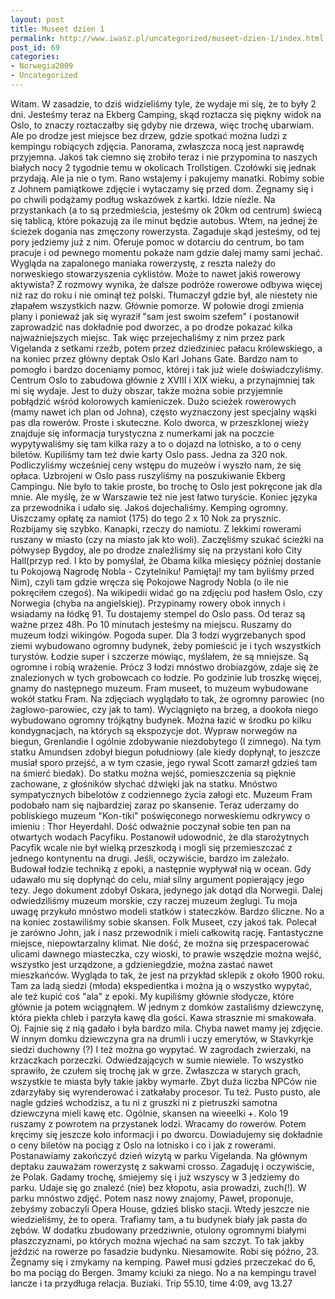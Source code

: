 ```yaml
---
layout: post
title: Museet dzien 1
permalink: http://www.iwasz.pl/uncategorized/museet-dzien-1/index.html
post_id: 69
categories: 
- Norwegia2009
- Uncategorized
---
```


Witam. W zasadzie, to dziś widzieliśmy tyle, że wydaje mi się, że to były 2 dni. Jesteśmy teraz na Ekberg Camping, skąd roztacza się piękny widok na Oslo, to znaczy roztaczałby się gdyby nie drzewa, więc trochę ubarwiam. Ale po drodze jest miejsce bez drzew, gdzie spotkać można ludzi z kempingu robiących zdjęcia. Panorama, zwłaszcza nocą jest naprawdę przyjemna. Jakoś tak ciemno się zrobiło teraz i nie przypomina to naszych białych nocy 2 tygodnie temu w okolicach Trollstigen. Czołówki się jednak przydają. Ale ja nie o tym. Rano wstajemy i pakujemy manatki. Robimy sobie z Johnem pamiątkowe zdjęcie i wytaczamy się przed dom. Żegnamy się i po chwili podążamy podług wskazówek z kartki. Idzie nieźle. Na przystankach (a to są przedmieścia, jesteśmy ok 20km od centrum) świecą się tablicą, które pokazują za ile minut będzie autobus. Wtem, na jednej że ścieżek dogania nas zmęczony rowerzysta. Zagaduje skąd jesteśmy, od tej pory jedziemy już z nim. Oferuje pomoc w dotarciu do centrum, bo tam pracuje i od pewnego momentu pokaże nam gdzie dalej mamy sami jechać. Wygląda na zapalonego maniaka rowerzystę, z reszta należy do norweskiego stowarzyszenia cyklistów. Może to nawet jakiś rowerowy aktywista? Z rozmowy wynika, że dalsze podróże rowerowe odbywa więcej niż raz do roku i nie ominął też polski. Tłumaczył gdzie był, ale niestety nie złapałem wszystkich nazw. Głównie pomorze. W połowie drogi zmienia plany i ponieważ jak się wyraził "sam jest swoim szefem" i postanowił zaprowadzić nas dokładnie pod dworzec, a po drodze pokazać kilka najważniejszych miejsc. Tak więc przejechaliśmy z nim przez park Vigelanda z setkami rzeźb, potem przez dziedziniec pałacu królewskiego, a na koniec przez główny deptak Oslo Karl Johans Gate. Bardzo nam to pomogło i bardzo doceniamy pomoc, której i tak już wiele doświadczyliśmy. Centrum Oslo to zabudowa głównie z XVIII i XIX wieku, a przynajmniej tak mi się wydaje. Jest to duży obszar, także można sobie przyjemnie pobłądzić wśród kolorowych kamieniczek. Dużo scieżek rowerowych (mamy nawet ich plan od Johna), często wyznaczony jest specjalny wąski pas dla rowerów. Proste i skuteczne. Kolo dworca, w przeszklonej wieży znajduje się informacja turystyczna z numerkami jak na poczcie wypytywaliśmy się tam kilka razy a to o dojazd na lotnisko, a to o ceny biletów. Kupiliśmy tam też dwie karty Oslo pass. Jedna za 320 nok. Podliczyliśmy wcześniej ceny wstępu do muzeów i wyszło nam, że się opłaca. Uzbrojeni w Oslo pass ruszyliśmy na poszukiwanie Ekberg Campingu. Nie było to takie proste, bo trochę to Oslo jest pokręcone jak dla mnie. Ale myślę, że w Warszawie też nie jest łatwo turyście. Koniec języka za przewodnika i udało się. Jakoś dojechaliśmy. Kemping ogromny. Uiszczamy opłatę za namiot (175) do tego 2 x 10 Nok za prysznic. Rozbijamy się szybko. Kanapki, rzeczy do namiotu. Z lekkimi rowerami ruszany w miasto (czy na miasto jak kto woli). Zaczęliśmy szukać ścieżki na półwysep Bygdoy, ale po drodze znaleźliśmy się na przystani koło City Hall(przyp red. I kto by pomyślał, że Obama kilka miesięcy później dostanie tu Pokojową Nagrodę Nobla - Czytelniku! Pamiętaj! my tam byliśmy przed Nim), czyli tam gdzie wręcza się Pokojowe Nagrody Nobla (o ile nie pokręciłem czegoś). Na wikipedii widać go na zdjęciu pod hasłem Oslo, czy Norwegia (chyba na angielskiej). Przypinamy rowery obok innych i wsiadamy na łódkę 91. Tu dostajemy stempel do Oslo pass. Od teraz są ważne przez 48h. Po 10 minutach jesteśmy na miejscu. Ruszamy do muzeum łodzi wikingów. Pogoda super. Dla 3 łodzi wygrzebanych spod ziemi wybudowano ogromny budynek, żeby pomieścić je i tych wszystkich turystów. Łodzie super i szczerze mówiąc, myślałem, że są mniejsze. Są ogromne i robią wrażenie. Prócz 3 łodzi mnóstwo drobiazgów, zdaje się że znalezionych w tych grobowcach co łodzie. Po godzinie lub troszkę więcej, gnamy do następnego muzeum. Fram museet, to muzeum wybudowane wokół statku Fram. Na zdjęciach wyglądało to tak, że ogromny parowiec (no żaglowo-parowiec, czy jak to tam). Wyciągnięto na brzeg, a dookoła niego wybudowano ogromny trójkątny budynek. Można łazić w środku po kilku kondygnacjach, na których są ekspozycje dot. Wypraw norwegów na biegun, Grenlandie I ogólnie zdobywanie niezdobytego (I zimnego). Na tym statku Amundsen zdobył biegun południowy (ale kiedy dopłynął, to jeszcze musiał sporo przejść, a w tym czasie, jego rywal Scott zamarzł gdzieś tam na śmierć biedak). Do statku można wejść, pomieszczenia są pięknie zachowane, z głośników słychać dźwięki jak na statku. Mnóstwo sympatycznych bibelotów z codziennego życia załogi etc. Muzeum Fram podobało nam się najbardziej zaraz po skansenie. Teraz uderzamy do pobliskiego muzeum "Kon-tiki" poświęconego norweskiemu odkrywcy o imieniu : Thor Heyerdahl. Dość odważnie poczynał sobie ten pan na otwartych wodach Pacyfiku. Postanowił udowodnić, że dla starożytnych Pacyfik wcale nie był wielką przeszkodą i mogli się przemieszczać z jednego kontynentu na drugi. Jeśli, oczywiście, bardzo im zależało. Budował łodzie techniką z epoki, a następnie wypływał nią w ocean. Gdy udawało mu się dopłynąć do celu, miał silny argument popierający jego tezy. Jego dokument zdobył Oskara, jedynego jak dotąd dla Norwegii. Dalej odwiedziliśmy muzeum morskie, czy raczej muzeum żeglugi. Tu moja uwagę przykuło mnóstwo modeli statków i stateczków. Bardzo śliczne. No a na koniec zostawiliśmy sobie skansen. Folk Museet, czy jakoś tak. Polecał je zarówno John, jak i nasz przewodnik i mieli całkowitą rację. Fantastyczne miejsce, niepowtarzalny klimat. Nie dość, że można się przespacerować ulicami dawnego miasteczka, czy wioski, to prawie wszędzie można wejść, wszystko jest urządzone, a gdzieniegdzie, można zastać nawet mieszkańców. Wygląda to tak, że jest na przykład sklepik z około 1900 roku. Tam za ladą siedzi (młoda) ekspedientka i można ją o wszystko wypytać, ale też kupić coś "ala" z epoki. My kupiliśmy głównie słodycze, które głównie ja potem wciągnąłem. W jednym z domków zastaliśmy dziewczynę, która piekła chleb i parzyła kawę dla gości. Kawa strasznie mi smakowała. Oj. Fajnie się z nią gadało i była bardzo mila. Chyba nawet mamy jej zdjęcie. W innym domku dziewczyna gra na drumli i uczy emerytów, w Stavkyrkje siedzi duchowny (?) I też można go wypytać. W zagrodach zwierzaki, na krzaczkach porzeczki. Odwiedzających w sumie niewiele. To wszystko sprawiło, że czułem się trochę jak w grze. Zwłaszcza w starych grach, wszystkie te miasta były takie jakby wymarłe. Zbyt duża liczba NPCów nie zdarzyłaby się wyrenderować i zatkałaby procesor. Tu też. Pusto pusto, ale nagle gdzieś wchodzisz, a tu ni z gruszki ni z pietruszki samotna dziewczyna mieli kawę etc. Ogólnie, skansen na wieeelki +. Kolo 19 ruszamy z powrotem na przystanek lodzi. Wracamy do rowerów. Potem kręcimy się jeszcze koło informacji i po dworcu. Dowiadujemy się dokładnie o ceny biletów na pociąg z Oslo na lotnisko i co i jak z rowerami. Postanawiamy zakończyć dzień wizytą w parku Vigelanda. Na głównym deptaku zauważam rowerzystę z sakwami crosso. Zagaduję i oczywiście, że Polak. Gadamy trochę, śmiejemy się i już wszyscy w 3 jedziemy do parku. Udaje się go znalezć (nie) bez kłopotu, asia prowadzi, zuch(!). W parku mnóstwo zdjęć. Potem nasz nowy znajomy, Paweł, proponuje, żebyśmy zobaczyli Opera House, gdzieś blisko stacji. Wtedy jeszcze nie wiedzieliśmy, że to opera. Trafiamy tam, a tu budynek biały jak pasta do zębów. W dodatku zbudowany przedziwnie, otulony ogromnymi białymi płaszczyznami, po których można wjechać na sam szczyt. To tak jakby jeździć na rowerze po fasadzie budynku. Niesamowite. Robi się późno, 23. Żegnamy się i zmykamy na kemping. Paweł musi gdzieś przeczekać do 6, bo ma pociąg do Bergen. 3mamy kciuki za niego. No a na kempingu travel lancze i ta przydługa relacja. Buziaki. Trip 55.10, time 4:09, avg 13.27